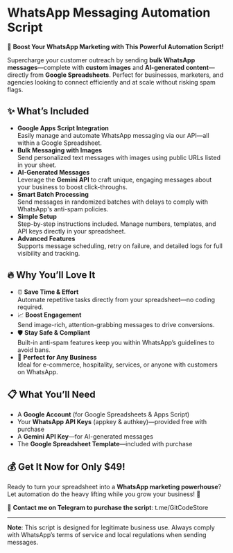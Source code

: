 # WhatsApp Messaging Automation Script

🚀 **Boost Your WhatsApp Marketing with This Powerful Automation Script!**

Supercharge your customer outreach by sending **bulk WhatsApp messages**—complete with **custom images** and **AI-generated content**—directly from **Google Spreadsheets**. Perfect for businesses, marketers, and agencies looking to connect efficiently and at scale without risking spam flags.

## ✨ What’s Included

- **Google Apps Script Integration**\
  Easily manage and automate WhatsApp messaging via our API—all within a Google Spreadsheet.
- **Bulk Messaging with Images**\
  Send personalized text messages with images using public URLs listed in your sheet.
- **AI-Generated Messages**\
  Leverage the **Gemini API** to craft unique, engaging messages about your business to boost click-throughs.
- **Smart Batch Processing**\
  Send messages in randomized batches with delays to comply with WhatsApp's anti-spam policies.
- **Simple Setup**\
  Step-by-step instructions included. Manage numbers, templates, and API keys directly in your spreadsheet.
- **Advanced Features**\
  Supports message scheduling, retry on failure, and detailed logs for full visibility and tracking.

## 🔥 Why You’ll Love It

- ⏰ **Save Time & Effort**\
  Automate repetitive tasks directly from your spreadsheet—no coding required.
- 📈 **Boost Engagement**\
  Send image-rich, attention-grabbing messages to drive conversions.
- 🛡️ **Stay Safe & Compliant**\
  Built-in anti-spam features keep you within WhatsApp’s guidelines to avoid bans.
- 💼 **Perfect for Any Business**\
  Ideal for e-commerce, hospitality, services, or anyone with customers on WhatsApp.

## 📋 What You’ll Need

- A **Google Account** (for Google Spreadsheets & Apps Script)
- Your **WhatsApp API Keys** (appkey & authkey)—provided free with purchase
- A **Gemini API Key**—for AI-generated messages
- The **Google Spreadsheet Template**—included with purchase

## 💰 Get It Now for Only $49!

Ready to turn your spreadsheet into a **WhatsApp marketing powerhouse**? Let automation do the heavy lifting while you grow your business! 🚀

📩 **Contact me on Telegram to purchase the script**: t.me/GitCodeStore

---

**Note**: This script is designed for legitimate business use. Always comply with WhatsApp’s terms of service and local regulations when sending messages.